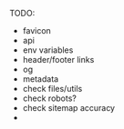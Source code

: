 TODO:

- favicon
- api
- env variables
- header/footer links
- og
- metadata
- check files/utils
- check robots?
- check sitemap accuracy
-
